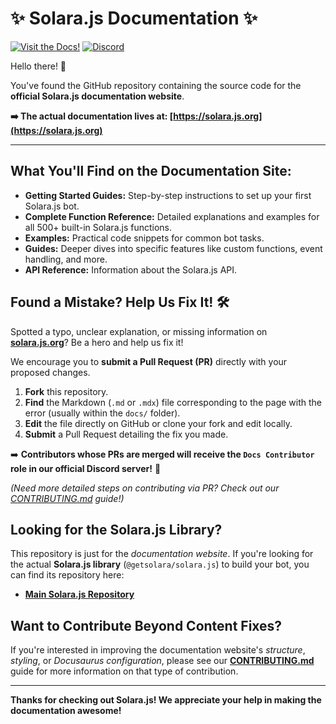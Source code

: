 # ✨ Solara.js Documentation ✨

[![Visit the Docs!](https://img.shields.io/badge/View%20Docs-solara.js.org-blue)](https://solara.js.org) [![Discord](https://img.shields.io/discord/1361776049649745931?label=Discord&logo=discord&color=5865F2)](https://discord.gg/mkuh4bPng4)

Hello there! 👋

You've found the GitHub repository containing the source code for the **official Solara.js documentation website**.

**➡️ The actual documentation lives at: [https://solara.js.org](https://solara.js.org)**

---

## What You'll Find on the Documentation Site:

*   **Getting Started Guides:** Step-by-step instructions to set up your first Solara.js bot.
*   **Complete Function Reference:** Detailed explanations and examples for all 500+ built-in Solara.js functions.
*   **Examples:** Practical code snippets for common bot tasks.
*   **Guides:** Deeper dives into specific features like custom functions, event handling, and more.
*   **API Reference:** Information about the Solara.js API.

## Found a Mistake? Help Us Fix It! 🛠️

Spotted a typo, unclear explanation, or missing information on **[solara.js.org](https://solara.js.org)**? Be a hero and help us fix it!

We encourage you to **submit a Pull Request (PR)** directly with your proposed changes.

1.  **Fork** this repository.
2.  **Find** the Markdown (`.md` or `.mdx`) file corresponding to the page with the error (usually within the `docs/` folder).
3.  **Edit** the file directly on GitHub or clone your fork and edit locally.
4.  **Submit** a Pull Request detailing the fix you made.

➡️ **Contributors whose PRs are merged will receive the `Docs Contributor` role in our official Discord server!** 🎉

*(Need more detailed steps on contributing via PR? Check out our [CONTRIBUTING.md](./CONTRIBUTING.md) guide!)*

## Looking for the Solara.js Library?

This repository is just for the *documentation website*. If you're looking for the actual **Solara.js library** (`@getsolara/solara.js`) to build your bot, you can find its repository here:

*   **[Main Solara.js Repository](https://github.com/getsolarajs/solara.js)**

## Want to Contribute Beyond Content Fixes?

If you're interested in improving the documentation website's *structure*, *styling*, or *Docusaurus configuration*, please see our **[CONTRIBUTING.md](./CONTRIBUTING.md)** guide for more information on that type of contribution.

---

**Thanks for checking out Solara.js! We appreciate your help in making the documentation awesome!**
